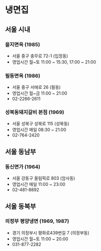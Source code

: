 # 냉면집

## 서울 시내

### 을지면옥 (1985)
- 서울 중구 충무로 72-1 (입정동)
- 영업시간 월~토 11:00 ~ 15:30, 17:00 ~ 21:00

### 필동면옥 (1986)
- 서울 중구 서애로 26 (필동)
- 영업시간 월~금 11:00 ~ 21:00
- 02-2266-2611

### 성북동돼지갈비 본점 (1969)
- 서울 성북구 성북로 115 (성북동)
- 영업시간 매일 08:30 ~ 21:00
- 02-764-2420

## 서울 동남부

### 동신면가 (1964)
- 서울 강동구 올림픽로 803 (암사동)
- 영업시간 매일 11:00 ~ 23:00
- 02-481-8892

## 서울 동북부

### 의정부 평양냉면 (1969, 1987)
- 경기 의정부시 평화로439번길 7 (의정부동)
- 영업시간 월~토 11:00 ~ 20:00
- 031-877-2282

